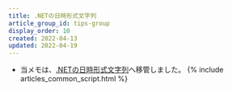 ```yaml
---
title: .NETの日時形式文字列
article_group_id: tips-group
display_order: 10
created: 2022-04-13
updated: 2022-04-19
---
```

- 当メモは、[.NETの日時形式文字列](https://thinktwice.tech/it/dotnet/datetime_format_string_in_dotnet/)へ移管しました。
{% include articles_common_script.html %}
